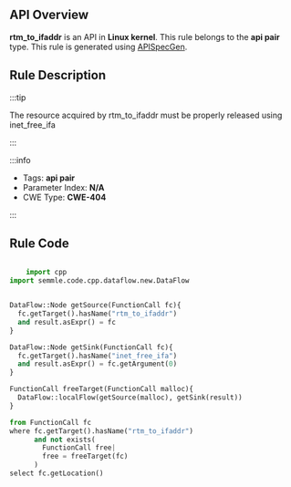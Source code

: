 ---
---


## API Overview
**rtm_to_ifaddr** is an API in **Linux kernel**. This rule belongs to the **api pair** type. This rule is generated using [APISpecGen](../../tools/APISpecGen).
## Rule Description

:::tip

The resource acquired by rtm_to_ifaddr must be properly released using inet_free_ifa

:::

:::info

- Tags: **api pair**
- Parameter Index: **N/A**
- CWE Type: **CWE-404**

:::

## Rule Code
```python

    import cpp
import semmle.code.cpp.dataflow.new.DataFlow


DataFlow::Node getSource(FunctionCall fc){
  fc.getTarget().hasName("rtm_to_ifaddr")
  and result.asExpr() = fc
}

DataFlow::Node getSink(FunctionCall fc){
  fc.getTarget().hasName("inet_free_ifa")
  and result.asExpr() = fc.getArgument(0)
}

FunctionCall freeTarget(FunctionCall malloc){
  DataFlow::localFlow(getSource(malloc), getSink(result))
}

from FunctionCall fc
where fc.getTarget().hasName("rtm_to_ifaddr")
      and not exists(
        FunctionCall free| 
        free = freeTarget(fc)
      )
select fc.getLocation()

    
```